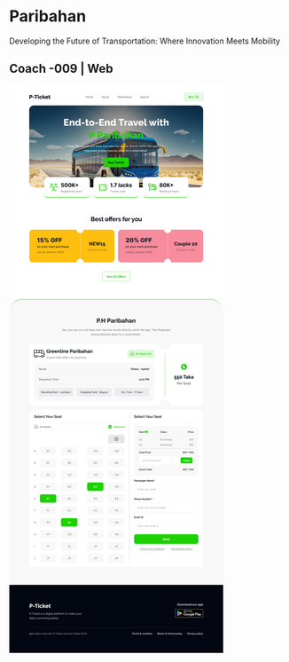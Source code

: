 # Paribahan

Developing the Future of Transportation: Where Innovation Meets Mobility

## Coach -009 | Web

<img src="./Landing Page Design.jpg" />
